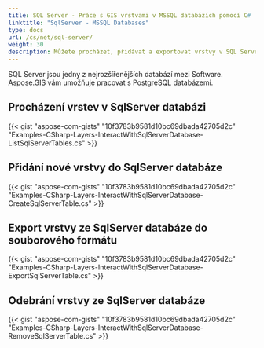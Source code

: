 ```yaml
---
title: SQL Server - Práce s GIS vrstvami v MSSQL databázích pomocí C#
linktitle: "SqlServer - MSSQL Databases"
type: docs
url: /cs/net/sql-server/
weight: 30
description: Můžete procházet, přidávat a exportovat vrstvy v SQL Server databázích pomocí GIS C# Library API.
---
```


SQL Server jsou jedny z nejrozšířenějších databází mezi Software. Aspose.GIS vám umožňuje pracovat s PostgreSQL databázemi.

## **Procházení vrstev v SqlServer databázi**
{{< gist "aspose-com-gists" "10f3783b9581d10bc69dbada42705d2c" "Examples-CSharp-Layers-InteractWithSqlServerDatabase-ListSqlServerTables.cs" >}}
## **Přidání nové vrstvy do SqlServer databáze**
{{< gist "aspose-com-gists" "10f3783b9581d10bc69dbada42705d2c" "Examples-CSharp-Layers-InteractWithSqlServerDatabase-CreateSqlServerTable.cs" >}}
## **Export vrstvy ze SqlServer databáze do souborového formátu**
{{< gist "aspose-com-gists" "10f3783b9581d10bc69dbada42705d2c" "Examples-CSharp-Layers-InteractWithSqlServerDatabase-ExportSqlServerTable.cs" >}}
## **Odebrání vrstvy ze SqlServer databáze**
{{< gist "aspose-com-gists" "10f3783b9581d10bc69dbada42705d2c" "Examples-CSharp-Layers-InteractWithSqlServerDatabase-RemoveSqlServerTable.cs" >}}

